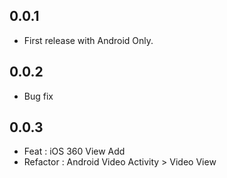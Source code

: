 ## 0.0.1

* First release with Android Only.

## 0.0.2

* Bug fix

## 0.0.3

* Feat : iOS 360 View Add
* Refactor : Android Video Activity > Video View
